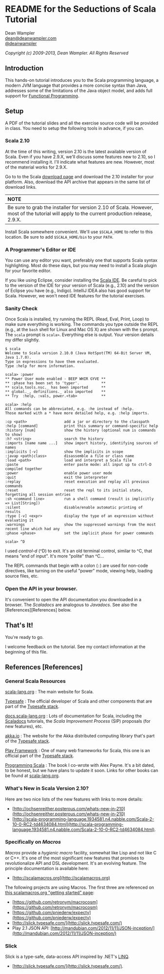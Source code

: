 # README for the Seductions of Scala Tutorial

Dean Wampler<br/>
[dean@deanwampler.com](mailto:dean@deanwampler.com)<br/>
[@deanwampler](https://twitter.com/deanwampler)

*Copyright (c) 2009-2013, Dean Wampler. All Rights Reserved*

## Introduction

This hands-on tutorial introduces you to the Scala programming language, a modern JVM language that provides a more concise syntax than Java, addresses some of the limitations of the Java object model, and adds full support for [Functional Programming](http://www.cs.kent.ac.uk/people/staff/dat/miranda/whyfp90.pdf).

## Setup

A PDF of the tutorial slides and all the exercise source code will be provided in class. You need to setup the following tools in advance, if you can.

### Scala 2.10

At the time of this writing, version 2.10 is the latest available version of Scala. Even if you have 2.9.X, we'll discuss some features new to 2.10, so I recommend installing it. I'll indicate what features are new. However, most of the material works for 2.9.X.

Go to to the Scala [download page](http://www.scala-lang.org/downloads) and download the 2.10 installer for your platform. Also, download the API archive that appears in the same list of download links.

| NOTE |
| :-- |
| Be sure to grab the installer for version 2.10 of Scala. However, most of the tutorial will apply to the current production release, 2.9.X. |

Install Scala somewhere convenient. We'll use `$SCALA_HOME` to refer to this location. Be sure to add `$SCALA_HOME/bin` to your `PATH`.

### A Programmer's Editor or IDE

You can use any editor you want, preferably one that supports Scala syntax highlighting. Most do these days, but you may need to install a Scala plugin for your favorite editor.

If you like using Eclipse, consider installing the [Scala IDE](http://scala-ide.org/download/milestone.html). Be careful to pick to the version of the IDE for your version of Scala (e.g., 2.10) and the version of Eclipse you have (e.g., Indigo). IntelliJ IDEA also has good support for Scala. However, we won't need IDE features for the tutorial exercises.

### Sanity Check

Once Scala is installed, try running the REPL (Read, Eval, Print, Loop) to make sure everything is working. The commands you type outside the REPL (e.g., at the `bash` shell for Linux and Mac OS X) are shown with the `$` prompt. The `scala` prompt is `scala>`. Everything else is output. Your version details my differ slightly.

	$ scala
	Welcome to Scala version 2.10.0 (Java HotSpot(TM) 64-Bit Server VM, Java 1.7.0).
	Type in expressions to have them evaluated.
	Type :help for more information.

	scala> :power
	** Power User mode enabled - BEEP WHIR GYVE **
	** :phase has been set to 'typer'.          **
	** scala.tools.nsc._ has been imported      **
	** global._, definitions._ also imported    **
	** Try  :help, :vals, power.<tab>           **

	scala> :help
	All commands can be abbreviated, e.g. :he instead of :help.
	Those marked with a * have more detailed help, e.g. :help imports.

	:cp <path>                 add a jar or directory to the classpath
	:help [command]            print this summary or command-specific help
	:history [num]             show the history (optional num is commands to show)
	:h? <string>               search the history
	:imports [name name ...]   show import history, identifying sources of names
	:implicits [-v]            show the implicits in scope
	:javap <path|class>        disassemble a file or class name
	:load <path>               load and interpret a Scala file
	:paste                     enter paste mode: all input up to ctrl-D compiled together
	:power                     enable power user mode
	:quit                      exit the interpreter
	:replay                    reset execution and replay all previous commands
	:reset                     reset the repl to its initial state, forgetting all session entries
	:sh <command line>         run a shell command (result is implicitly => List[String])
	:silent                    disable/enable automatic printing of results
	:type [-v] <expr>          display the type of an expression without evaluating it
	:warnings                  show the suppressed warnings from the most recent line which had any
	:phase <phase>             set the implicit phase for power commands

	scala> ^D

I used *control-d* (^D) to exit. It's an old terminal control, similar to ^C, that means "end of input". It's more "polite" than ^C...

The REPL commands that begin with a colon (`:`) are used for non-code directives, like turning on the useful "power" mode, viewing help, loading source files, etc.

### Open the API in your browser.

It's convenient to open the API documentation you downloaded in a browser. The *Scaladocs* are analogous to *Javadocs*. See also the [References][References] below.

## That's It!

You're ready to go. 

I welcome feedback on the tutorial. See my contact information at the beginning of this file.

## References [References]

### General Scala Resources

[scala-lang.org](https://scala-lang.org)
: The main website for Scala.

[Typesafe](https://typesafe.com)
: The official developer of Scala and other components that are part of the [Typesafe stack](https://typesafe.com/stack).

[docs.scala-lang.org](https://docs.scala-lang.org)
: Lots of documentation for Scala, including the [Scaladocs](https://scala-lang.org/archives/downloads/distrib/files/nightly/docs/library/index.html) tutorials, the *Scala Improvement Process* (SIP) proposals (for new features), etc.

[akka.io](https://akka.io)
: The website for the Akka distributed computing library that's part of the [Typesafe stack](https://typesafe.com/stack).

[Play Framework](https://www.playframework.org/)
: One of many web frameworks for Scala, this one is an official part of the [Typesafe stack](https://typesafe.com/stack).

[Programming Scala](http://ofps.oreilly.com/titles/9780596155957/)
: The book I co-wrote with Alex Payne. It's a bit dated, to be honest, but we have plans to update it soon. Links for other books can be found at [scala-lang.org](https://scala-lang.org).

### What's New in Scala Version 2.10?

Here are two nice lists of the new features with links to more details:

* [http://ochsenreither.posterous.com/whats-new-in-210](http://ochsenreither.posterous.com/whats-new-in-210)
* [http://scala-programming-language.1934581.n4.nabble.com/Scala-2-10-0-RC2-td4634084.html](http://scala-programming-language.1934581.n4.nabble.com/Scala-2-10-0-RC2-td4634084.html).

### Specifically on *Macros*

*Macros* provide a *hygienic macro* facility, somewhat like Lisp and not like C or C++. It's one of the most significant new features that promises to revolutionalize API and DSL development. It's an evolving feature. The principle documentation is available here:

* [http://scalamacros.org](http://scalamacros.org)

The following projects are using Macros. The first three are referenced on [this scalamacros.org "getting started" page](http://scalamacros.org/documentation/gettingstarted.html):

* [https://github.com/retronym/macrocosm](https://github.com/retronym/macrocosm)
* [https://github.com/pniederw/expecty](https://github.com/pniederw/expecty)
* [http://slick.typesafe.com/](http://slick.typesafe.com/)
* Play 2.1 JSON API: [http://mandubian.com/2012/11/11/JSON-inception/](http://mandubian.com/2012/11/11/JSON-inception/)

### Slick

Slick is a type-safe, data-access API inspired by .NET's [LINQ](http://msdn.microsoft.com/en-us/library/bb397926.aspx).

* [http://slick.typesafe.com/](http://slick.typesafe.com/).


